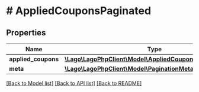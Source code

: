 # # AppliedCouponsPaginated

## Properties

Name | Type | Description | Notes
------------ | ------------- | ------------- | -------------
**applied_coupons** | [**\Lago\LagoPhpClient\Model\AppliedCouponObjectExtended[]**](AppliedCouponObjectExtended.md) |  |
**meta** | [**\Lago\LagoPhpClient\Model\PaginationMeta**](PaginationMeta.md) |  |

[[Back to Model list]](../../README.md#models) [[Back to API list]](../../README.md#endpoints) [[Back to README]](../../README.md)
